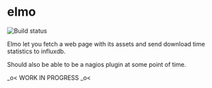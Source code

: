 # elmo

![Build status](https://travis-ci.org/Toubib/elmo.svg)

Elmo let you fetch a web page with its assets and send download time statistics to influxdb.

Should also be able to be a nagios plugin at some point of time.

 \_o< WORK IN PROGRESS \_o<
